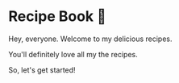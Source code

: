 # Recipe Book :closed_book:

Hey, everyone. Welcome to my delicious recipes.

You'll definitely love all my the recipes. 

So, let's get started!


